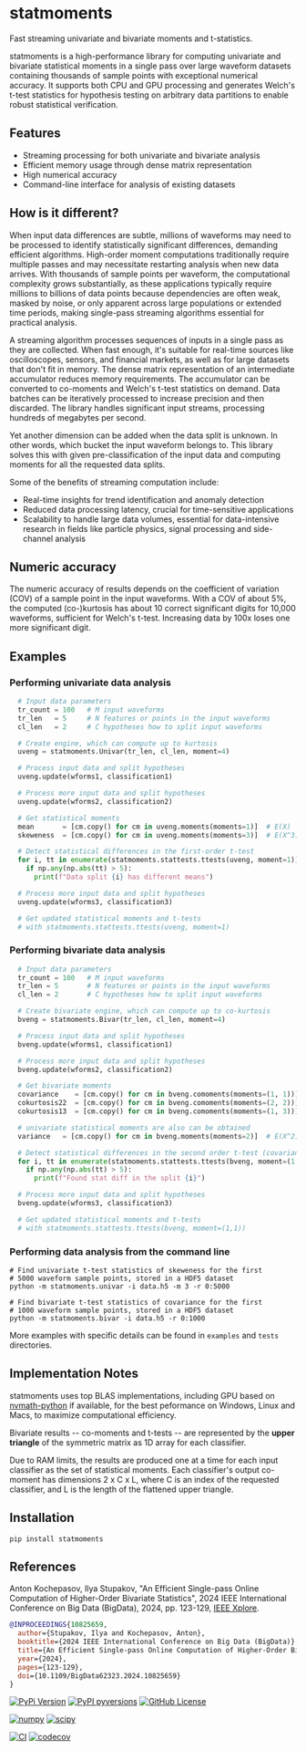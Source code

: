 # statmoments

Fast streaming univariate and bivariate moments and t-statistics.

statmoments is a high-performance library for computing univariate and bivariate statistical moments in a single pass over large waveform datasets containing thousands of sample points with exceptional numerical accuracy. It supports both CPU and GPU processing and generates Welch's t-test statistics for hypothesis testing on arbitrary data partitions to enable robust statistical verification.

## Features

- Streaming processing for both univariate and bivariate analysis
- Efficient memory usage through dense matrix representation
- High numerical accuracy
- Command-line interface for analysis of existing datasets

## How is it different?

When input data differences are subtle, millions of waveforms may need to be processed to identify statistically significant differences, demanding efficient algorithms. High-order moment computations traditionally require multiple passes and may necessitate restarting analysis when new data arrives. With thousands of sample points per waveform, the computational complexity grows substantially, as these applications typically require millions to billions of data points because dependencies are often weak, masked by noise, or only apparent across large populations or extended time periods, making single-pass streaming algorithms essential for practical analysis.

A streaming algorithm processes sequences of inputs in a single pass as they are collected. When fast enough, it's suitable for real-time sources like oscilloscopes, sensors, and financial markets, as well as for large datasets that don't fit in memory. The dense matrix representation of an intermediate accumulator reduces memory requirements. The accumulator can be converted to co-moments and Welch's t-test statistics on demand. Data batches can be iteratively processed to increase precision and then discarded. The library handles significant input streams, processing hundreds of megabytes per second.

Yet another dimension can be added when the data split is unknown. In other words, which bucket the input waveform belongs to. This library solves this with given pre-classification of the input data and computing moments for all the requested data splits.

Some of the benefits of streaming computation include:

- Real-time insights for trend identification and anomaly detection
- Reduced data processing latency, crucial for time-sensitive applications
- Scalability to handle large data volumes, essential for data-intensive research in fields like particle physics, signal processing and side-channel analysis

## Numeric accuracy

The numeric accuracy of results depends on the coefficient of variation (COV) of a sample point in the input waveforms. With a COV of about 5%, the computed (co-)kurtosis has about 10 correct significant digits for 10,000 waveforms, sufficient for Welch's t-test. Increasing data by 100x loses one more significant digit.

## Examples

### Performing univariate data analysis

```python
  # Input data parameters
  tr_count = 100   # M input waveforms
  tr_len   = 5     # N features or points in the input waveforms
  cl_len   = 2     # C hypotheses how to split input waveforms

  # Create engine, which can compute up to kurtosis
  uveng = statmoments.Univar(tr_len, cl_len, moment=4)

  # Process input data and split hypotheses
  uveng.update(wforms1, classification1)

  # Process more input data and split hypotheses
  uveng.update(wforms2, classification2)

  # Get statistical moments
  mean       = [cm.copy() for cm in uveng.moments(moments=1)]  # E(X)
  skeweness  = [cm.copy() for cm in uveng.moments(moments=3)]  # E(X^3)

  # Detect statistical differences in the first-order t-test
  for i, tt in enumerate(statmoments.stattests.ttests(uveng, moment=1)):
    if np.any(np.abs(tt) > 5):
      print(f"Data split {i} has different means")

  # Process more input data and split hypotheses
  uveng.update(wforms3, classification3)

  # Get updated statistical moments and t-tests
  # with statmoments.stattests.ttests(uveng, moment=1)
```

### Performing bivariate data analysis

```python
  # Input data parameters
  tr_count = 100   # M input waveforms
  tr_len = 5       # N features or points in the input waveforms
  cl_len = 2       # C hypotheses how to split input waveforms

  # Create bivariate engine, which can compute up to co-kurtosis
  bveng = statmoments.Bivar(tr_len, cl_len, moment=4)

  # Process input data and split hypotheses
  bveng.update(wforms1, classification1)

  # Process more input data and split hypotheses
  bveng.update(wforms2, classification2)

  # Get bivariate moments
  covariance    = [cm.copy() for cm in bveng.comoments(moments=(1, 1))]  # E(X Y)
  cokurtosis22  = [cm.copy() for cm in bveng.comoments(moments=(2, 2))]  # E(X^2 Y^2)
  cokurtosis13  = [cm.copy() for cm in bveng.comoments(moments=(1, 3))]  # E(X^1 Y^3)

  # univariate statistical moments are also can be obtained
  variance   = [cm.copy() for cm in bveng.moments(moments=2)]  # E(X^2)

  # Detect statistical differences in the second order t-test (covariances)
  for i, tt in enumerate(statmoments.stattests.ttests(bveng, moment=(1,1))):
    if np.any(np.abs(tt) > 5):
      print(f"Found stat diff in the split {i}")

  # Process more input data and split hypotheses
  bveng.update(wforms3, classification3)

  # Get updated statistical moments and t-tests
  # with statmoments.stattests.ttests(bveng, moment=(1,1))
```

### Performing data analysis from the command line

```shell
# Find univariate t-test statistics of skeweness for the first
# 5000 waveform sample points, stored in a HDF5 dataset
python -m statmoments.univar -i data.h5 -m 3 -r 0:5000

# Find bivariate t-test statistics of covariance for the first
# 1000 waveform sample points, stored in a HDF5 dataset
python -m statmoments.bivar -i data.h5 -r 0:1000
```

More examples with specific details can be found in `examples` and `tests` directories.

## Implementation Notes

statmoments uses top BLAS implementations, including GPU based on [nvmath-python](https://github.com/NVIDIA/nvmath-python) if available, for the best peformance on Windows, Linux and Macs, to maximize computational efficiency.

Bivariate results -- co-moments and t-tests -- are represented by the **upper triangle** of the symmetric matrix as 1D array for each classifier.

Due to RAM limits, the results are produced one at a time for each input classifier as the set of statistical moments. Each classifier's output co-moment has dimensions 2 x C x L, where C is an index of the requested classifier, and L is the length of the flattened upper triangle.

## Installation

```shell
pip install statmoments
```

## References

Anton Kochepasov, Ilya Stupakov, "An Efficient Single-pass Online Computation of Higher-Order Bivariate Statistics", 2024 IEEE International Conference on Big Data (BigData), 2024, pp. 123-129, [IEEE Xplore](https://ieeexplore.ieee.org/abstract/document/10825659).

```bibtex
@INPROCEEDINGS{10825659,
  author={Stupakov, Ilya and Kochepasov, Anton},
  booktitle={2024 IEEE International Conference on Big Data (BigData)},
  title={An Efficient Single-pass Online Computation of Higher-Order Bivariate Statistics},
  year={2024},
  pages={123-129},
  doi={10.1109/BigData62323.2024.10825659}
}
```

[![PyPi Version](https://img.shields.io/pypi/v/statmoments.svg?style=flat-square)](https://pypi.org/project/statmoments/)
[![PyPI pyversions](https://img.shields.io/pypi/pyversions/statmoments.svg?style=flat-square)](https://pypi.org/project/statmoments/)
[![GitHub License](https://img.shields.io/github/license/akochepasov/statmoments)](https://github.com/akochepasov/statmoments/blob/main/LICENSE)


[![numpy](https://img.shields.io/badge/numpy-required-blue?logo=numpy)](https://pypi.org/project/numpy/)
[![scipy](https://img.shields.io/badge/scipy-required-blue?logo=scipy)](https://pypi.org/project/scipy/)


[![CI](https://github.com/akochepasov/statmoments/actions/workflows/python-package.yml/badge.svg)](https://github.com/akochepasov/statmoments/actions/workflows/python-package.yml)
[![codecov](https://codecov.io/gh/akochepasov/statmoments/branch/main/graph/badge.svg)](https://codecov.io/gh/akochepasov/statmoments)
